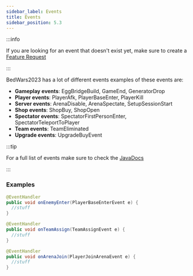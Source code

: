 ```yaml
---
sidebar_label: Events
title: Events
sidebar_position: 5.3
---
```


:::info

If you are looking for an event that doesn't exist yet, make sure to create a [Feature Request](https://github.com/tomkeuper/BedWars2023/issues/new?assignees=&labels=enhancement&projects=&template=feature_request.md&title=)

:::

BedWars2023 has a lot of different events examples of these events are: 
- **Gameplay events**: EggBridgeBuild, GameEnd, GeneratorDrop
- **Player events**: PlayerAfk, PlayerBaseEnter, PlayerKill
- **Server events**: ArenaDisable, ArenaSpectate, SetupSessionStart
- **Shop events**: ShopBuy, ShopOpen
- **Spectator events**: SpectatorFirstPersonEnter, SpectatorTeleportToPlayer
- **Team events**: TeamEliminated
- **Upgrade events**: UpgradeBuyEvent 

:::tip

For a full list of events make sure to check the [JavaDocs](https://javadocs.tomkeuper.com/BedWars2023)

:::

### Examples
```java
@EventHandler
public void onEnemyEnter(PlayerBaseEnterEvent e) {
  //stuff
}

@EventHandler
public void onTeamAssign(TeamAssignEvent e) {
  //stuff
}

@EventHandler
public void onArenaJoin(PlayerJoinArenaEvent e) {
  //stuff
}
